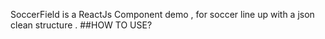 SoccerField is a ReactJs Component demo , for soccer line up with a json clean structure .
##HOW TO USE?

